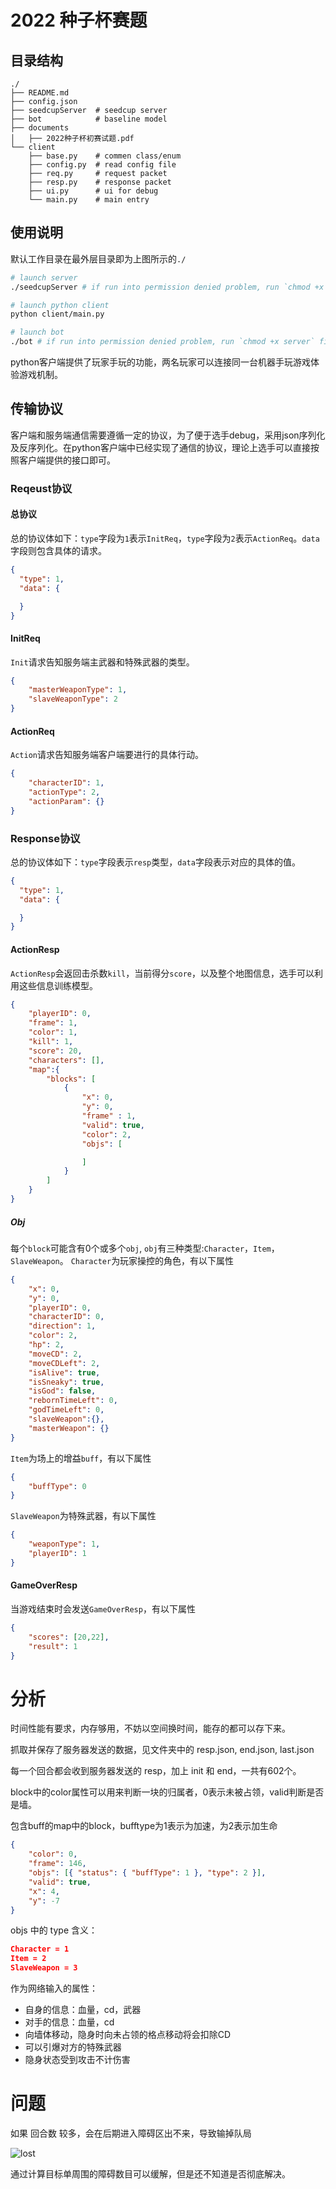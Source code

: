 # 2022 种子杯赛题
## 目录结构

```
./
├── README.md
├── config.json
├── seedcupServer  # seedcup server
├── bot            # baseline model
├── documents
│   ├── 2022种子杯初赛试题.pdf
└── client
    ├── base.py    # commen class/enum
    ├── config.py  # read config file
    ├── req.py     # request packet
    ├── resp.py    # response packet
    ├── ui.py      # ui for debug
    └── main.py    # main entry
```



## 使用说明

默认工作目录在最外层目录即为上图所示的``./``
```bash
# launch server
./seedcupServer # if run into permission denied problem, run `chmod +x server` first

# launch python client
python client/main.py

# launch bot
./bot # if run into permission denied problem, run `chmod +x server` first
```

python客户端提供了玩家手玩的功能，两名玩家可以连接同一台机器手玩游戏体验游戏机制。



## 传输协议
客户端和服务端通信需要遵循一定的协议，为了便于选手debug，采用json序列化及反序列化。在python客户端中已经实现了通信的协议，理论上选手可以直接按照客户端提供的接口即可。

### Reqeust协议
#### 总协议
总的协议体如下：`type`字段为`1`表示`InitReq`，`type`字段为`2`表示`ActionReq`。`data`字段则包含具体的请求。
```json
{
  "type": 1,
  "data": {

  }
}
```
#### InitReq
`Init`请求告知服务端主武器和特殊武器的类型。

```json
{
    "masterWeaponType": 1,
    "slaveWeaponType": 2
}
```
#### ActionReq
`Action`请求告知服务端客户端要进行的具体行动。

```json
{
    "characterID": 1,
    "actionType": 2,
    "actionParam": {}
}
```

### Response协议
总的协议体如下：`type`字段表示`resp`类型，`data`字段表示对应的具体的值。
```json
{
  "type": 1,
  "data": {

  }
}
```
#### ActionResp
`ActionResp`会返回击杀数`kill`，当前得分`score`，以及整个地图信息，选手可以利用这些信息训练模型。

```json
{
    "playerID": 0,
    "frame": 1,
    "color": 1,
    "kill": 1,
    "score": 20,
    "characters": [],
    "map":{
        "blocks": [
            {
                "x": 0,
                "y": 0, 
                "frame" : 1,
                "valid": true,
                "color": 2,
                "objs": [

                ]
            }
        ]
    }
}
```
##### Obj
每个`block`可能含有0个或多个`obj`, `obj`有三种类型:`Character`，`Item`，`SlaveWeapon`。
`Character`为玩家操控的角色，有以下属性

```json
{
    "x": 0,
    "y": 0,
    "playerID": 0,
    "characterID": 0,
    "direction": 1,
    "color": 2,
    "hp": 2,
    "moveCD": 2,
    "moveCDLeft": 2,
    "isAlive": true,
    "isSneaky": true,
    "isGod": false,
    "rebornTimeLeft": 0,
    "godTimeLeft": 0,
    "slaveWeapon":{},
    "masterWeapon": {}
}
```
`Item`为场上的增益`buff`，有以下属性

```json
{
    "buffType": 0
}
```
`SlaveWeapon`为特殊武器，有以下属性

```json
{
    "weaponType": 1,
    "playerID": 1
}
```
#### GameOverResp
当游戏结束时会发送`GameOverResp`，有以下属性
```json
{
    "scores": [20,22],
    "result": 1
}
```



# 分析

时间性能有要求，内存够用，不妨以空间换时间，能存的都可以存下来。

抓取并保存了服务器发送的数据，见文件夹中的 resp.json, end.json, last.json

每一个回合都会收到服务器发送的 resp，加上 init 和 end，一共有602个。

block中的color属性可以用来判断一块的归属者，0表示未被占领，valid判断是否是墙。

包含buff的map中的block，bufftype为1表示为加速，为2表示加生命

```json
{
    "color": 0,
    "frame": 146,
    "objs": [{ "status": { "buffType": 1 }, "type": 2 }],
    "valid": true,
    "x": 4,
    "y": -7
}
```

objs 中的 type 含义：

```json
Character = 1
Item = 2
SlaveWeapon = 3
```



作为网络输入的属性：

- 自身的信息：血量，cd，武器
- 对手的信息：血量，cd
- 向墙体移动，隐⾝时向未占领的格点移动将会扣除CD
- 可以引爆对方的特殊武器
- 隐身状态受到攻击不计伤害



# 问题

如果 回合数 较多，会在后期进入障碍区出不来，导致输掉队局

![lost](lost.png)

通过计算目标单周围的障碍数目可以缓解，但是还不知道是否彻底解决。
